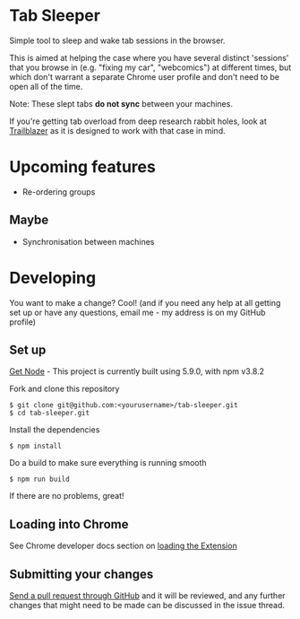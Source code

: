 # Tab Sleeper

Simple tool to sleep and wake tab sessions in the browser.

This is aimed at helping the case where you have several distinct 'sessions'
that you browse in (e.g. "fixing my car", "webcomics") at different times, but
which don't warrant a separate Chrome user profile and don't need to be open
all of the time.

Note: These slept tabs **do not sync** between your machines.

If you're getting tab overload from deep research rabbit holes, look at
[Trailblazer](http://trailblazer.io) as it is designed to work with that case
in mind.

# Upcoming features

- Re-ordering groups

## Maybe

- Synchronisation between machines

# Developing

You want to make a change? Cool! (and if you need any help at all getting set
up or have any questions, email me - my address is on my GitHub profile)

## Set up

[Get Node](https://nodejs.org/en/) - This project is currently built using
5.9.0, with npm v3.8.2

Fork and clone this repository

    $ git clone git@github.com:<yourusername>/tab-sleeper.git
    $ cd tab-sleeper.git

Install the dependencies

    $ npm install

Do a build to make sure everything is running smooth

    $ npm run build

If there are no problems, great!

## Loading into Chrome

See Chrome developer docs section on [loading the
Extension](https://developer.chrome.com/extensions/getstarted#unpacked)

## Submitting your changes

[Send a pull request through
GitHub](https://help.github.com/articles/using-pull-requests/) and it will be
reviewed, and any further changes that might need to be made can be discussed
in the issue thread.
